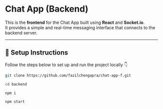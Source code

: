 # Chat App (Backend)

This is the **frontend** for the Chat App built using **React** and **Socket.io**.  
It provides a simple and real-time messaging interface that connects to the backend server.

---

## 🚀 Setup Instructions

Follow the steps below to set up and run the project locally 👇

```bash
git clone https://github.com/fazilchengapra/chat-app-f.git

cd backend 

npm i 

npm start
```
